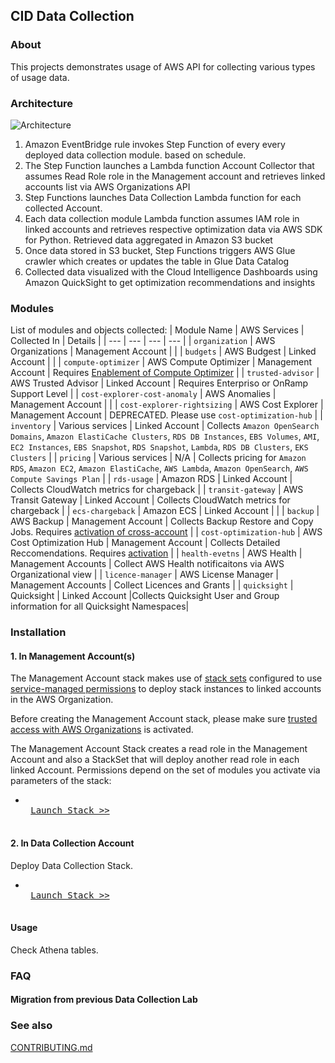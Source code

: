## CID Data Collection

### About

This projects demonstrates usage of AWS API for collecting various types of usage data.

### Architecture

![Architecture](/data-collection/images/archi.png)

1. Amazon EventBridge rule invokes Step Function of every every deployed data collection module. based on schedule.
2. The Step Function launches a Lambda function Account Collector that assumes Read Role role in the Management account and retrieves linked accounts list via AWS Organizations API
3. Step Functions launches Data Collection Lambda function for each collected Account.
4. Each data collection module Lambda function assumes IAM role in linked accounts and retrieves respective optimization data via AWS SDK for Python. Retrieved data aggregated in Amazon S3 bucket
5. Once data stored in S3 bucket, Step Functions triggers AWS Glue crawler which creates or updates the table in Glue Data Catalog
6. Collected data visualized with the Cloud Intelligence Dashboards using Amazon QuickSight to get optimization recommendations and insights


### Modules
List of modules and objects collected:
| Module Name                  | AWS Services          | Collected In        | Details  |
| ---                          |  ---                  | ---                 | ---      |
| `organization`               | AWS Organizations     | Management Account  |          |
| `budgets`                    | AWS Budgest           | Linked Account      |          |
| `compute-optimizer`          | AWS Compute Optimizer | Management Account  | Requires [Enablement of Compute Optimizer](https://aws.amazon.com/compute-optimizer/getting-started/#:~:text=Opt%20in%20for%20Compute%20Optimizer,created%20automatically%20in%20your%20account.) |
| `trusted-advisor`            | AWS Trusted Advisor   | Linked Account      | Requires Enterpriso or OnRamp Support Level |
| `cost-explorer-cost-anomaly` | AWS Anomalies         | Management Account  |          |
| `cost-explorer-rightsizing`  | AWS Cost Explorer     | Management Account  | DEPRECATED. Please use `cost-optimization-hub` |
| `inventory`                  | Various services      | Linked Account      | Collects `Amazon OpenSearch Domains`, `Amazon ElastiCache Clusters`, `RDS DB Instances`, `EBS Volumes`, `AMI`, `EC2 Instances`, `EBS Snapshot`, `RDS Snapshot`, `Lambda`, `RDS DB Clusters`, `EKS Clusters` |
| `pricing`                    | Various services      | N/A                 | Collects pricing for `Amazon RDS`, `Amazon EC2`, `Amazon ElastiCache`, `AWS Lambda`, `Amazon OpenSearch`, `AWS Compute Savings Plan` |
| `rds-usage`                  |  Amazon RDS           | Linked Account      | Collects CloudWatch metrics for chargeback |
| `transit-gateway`            |  AWS Transit Gateway  | Linked Account      | Collects CloudWatch metrics for chargeback |
| `ecs-chargeback`             |  Amazon ECS           | Linked Account      |  |
| `backup`                     |  AWS Backup           | Management Account  | Collects Backup Restore and Copy Jobs. Requires [activation of cross-account](https://docs.aws.amazon.com/aws-backup/latest/devguide/manage-cross-account.html#enable-cross-account) |
| `cost-optimization-hub`      |  AWS Cost Optimization Hub | Management Account  | Collects Detailed Reccomendations. Requires [activation](https://aws.amazon.com/aws-cost-management/cost-optimization-hub/faqs/#:~:text=You%20can%20enable%20Cost%20Optimization%20Hub%20by%20going%20to%20the,navigation%20bar%2C%20and%20click%20Enable.)  |
| `health-evetns`      |  AWS Health | Management Accounts  | Collect AWS Health notificaitons via AWS Organizational view  |
| `licence-manager`      |  AWS License Manager | Management Accounts  | Collect Licences and Grants |
| `quicksight`                | Quicksight          | Linked Account      |Collects Quicksight User and Group information for all Quicksight Namespaces|


### Installation

#### 1. In Management Account(s)

The Management Account stack makes use of [stack sets](https://docs.aws.amazon.com/AWSCloudFormation/latest/UserGuide/what-is-cfnstacksets.html) configured to use [service-managed permissions](https://docs.aws.amazon.com/AWSCloudFormation/latest/UserGuide/stacksets-concepts.html#stacksets-concepts-stackset-permission-models) to deploy stack instances to linked accounts in the AWS Organization.

Before creating the Management Account stack, please make sure [trusted access with AWS Organizations](https://docs.aws.amazon.com/AWSCloudFormation/latest/UserGuide/stacksets-orgs-activate-trusted-access.html) is activated.

The Management Account Stack creates a read role in the Management Account and also a StackSet that will deploy another read role in each linked Account. Permissions depend on the set of modules you activate via parameters of the stack:

   *  <kbd> <br> [Launch Stack >>](https://console.aws.amazon.com/cloudformation/home#/stacks/create/review?&templateURL=https://aws-managed-cost-intelligence-dashboards-us-east-1.s3.amazonaws.com/cfn/data-collection/deploy-data-read-permissions.yaml&stackName=CidDataCollectionDataReadPermissionsStack&param_DataCollectionAccountID=REPLACE%20WITH%20DATA%20COLLECTION%20ACCOUNT%20ID&param_AllowModuleReadInMgmt=yes&param_OrganizationalUnitID=REPLACE%20WITH%20ORGANIZATIONAL%20UNIT%20ID&param_IncludeBudgetsModule=no&param_IncludeComputeOptimizerModule=no&param_IncludeCostAnomalyModule=no&param_IncludeECSChargebackModule=no&param_IncludeInventoryCollectorModule=no&param_IncludeRDSUtilizationModule=no&param_IncludeRightsizingModule=no&param_IncludeTAModule=no&param_IncludeTransitGatewayModule=no) <br> </kbd>


#### 2. In Data Collection Account

Deploy Data Collection Stack.

   * <kbd> <br> [Launch Stack >>](https://console.aws.amazon.com/cloudformation/home#/stacks/create/review?&templateURL=https://aws-managed-cost-intelligence-dashboards-us-east-1.s3.amazonaws.com/cfn/data-collection/deploy-data-collection.yaml&stackName=CidDataCollectionStack&param_ManagementAccountID=REPLACE%20WITH%20MANAGEMENT%20ACCOUNT%20ID&param_IncludeTAModule=yes&param_IncludeRightsizingModule=no&param_IncludeCostAnomalyModule=yes&param_IncludeInventoryCollectorModule=yes&param_IncludeComputeOptimizerModule=yes&param_IncludeECSChargebackModule=no&param_IncludeRDSUtilizationModule=no&param_IncludeOrgDataModule=yes&param_IncludeBudgetsModule=yes&param_IncludeTransitGatewayModule=no)  <br> </kbd>

#### Usage
Check Athena tables.

### FAQ
#### Migration from previous Data Collection Lab

### See also
[CONTRIBUTING.md](CONTRIBUTING.md)

